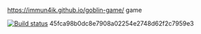 https://immun4ik.github.io/goblin-game/ game

[![Build status](https://ci.appveyor.com/api/projects/status/quo205ews6fhmugu?svg=true)](https://ci.appveyor.com/project/immun4ik/goblin-game)
45fca98b0dc8e7908a02254e2748d62f2c7959e3
